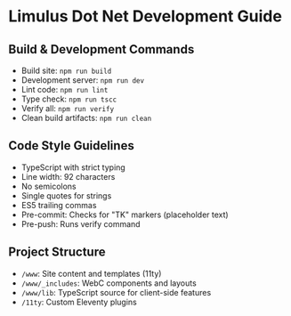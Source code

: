 # Limulus Dot Net Development Guide

## Build & Development Commands

- Build site: `npm run build`
- Development server: `npm run dev`
- Lint code: `npm run lint`
- Type check: `npm run tscc`
- Verify all: `npm run verify`
- Clean build artifacts: `npm run clean`

## Code Style Guidelines

- TypeScript with strict typing
- Line width: 92 characters
- No semicolons
- Single quotes for strings
- ES5 trailing commas
- Pre-commit: Checks for "TK" markers (placeholder text)
- Pre-push: Runs verify command

## Project Structure

- `/www`: Site content and templates (11ty)
- `/www/_includes`: WebC components and layouts
- `/www/lib`: TypeScript source for client-side features
- `/11ty`: Custom Eleventy plugins
